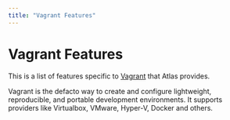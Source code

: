 ```yaml
---
title: "Vagrant Features"
---
```


# Vagrant Features

This is a list of features specific to [Vagrant](https://vagrantup.com)
that Atlas provides.

Vagrant is the defacto way to create and configure lightweight, reproducible, and portable development
environments. It supports providers like Virtualbox, VMware, Hyper-V, Docker and others.




